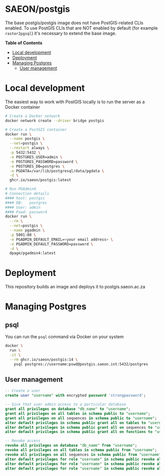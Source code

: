# SAEON/postgis
The base postgis/postgis image does not have PostGIS-related CLIs enabled. To use PostGIS CLIs that are NOT enabled by default (for example `raster2pgsql`) it's necessary to extend the base image.

<!-- START doctoc generated TOC please keep comment here to allow auto update -->
<!-- DON'T EDIT THIS SECTION, INSTEAD RE-RUN doctoc TO UPDATE -->
**Table of Contents** 

- [Local development](#local-development)
- [Deployment](#deployment)
- [Managing Postgres](#managing-postgres)
  - [User management](#user-management)

<!-- END doctoc generated TOC please keep comment here to allow auto update -->

# Local development
The easiest way to work with PostGIS locally is to run the server as a Docker container

```sh
# Create a Docker network
docker network create --driver bridge postgis

# Create a PostGIS container
docker run \
  --name postgis \
  --net=postgis \
  --restart always \
  -p 5432:5432 \
  -e POSTGRES_USER=admin \
  -e POSTGRES_PASSWORD=password \
  -e POSTGRES_DB=postgres \
  -e PGDATA=/var/lib/postgresql/data/pgdata \
  -d \
  ghcr.io/saeon/postgis:latest

# Run PGAdmin4
# Connection details
#### host: postgis
#### DB:   postgres
#### User: admin
#### Pswd: password 
docker run \
  --rm \
  --net=postgis \
  --name pgadmin \
  -p 5001:80 \
  -e PGADMIN_DEFAULT_EMAIL=<your email address> \
  -e PGADMIN_DEFAULT_PASSWORD=password \
  -d \
  dpage/pgadmin4:latest
```

# Deployment
This repository builds an image and deploys it to postgis.saeon.ac.za

# Managing Postgres

## psql
You can run the `psql` command via Docker on your system

```sh
docker \
  run \
  -it \
  --rm ghcr.io/saeon/postgis:14 \
    psql postgres://username:pswd@postgis.saeon.int:5432/postgres
```

## User management
```sql
-- Create a user
create user "username" with encrypted password 'strongpassword';

-- Give that user admin access to a particular database
grant all privileges on database "db_name" to "username";
grant all privileges on all tables in schema public to "username";
grant all privileges on all sequences in schema public to "username";
alter default privileges in schema public grant all on tables to "username";
alter default privileges in schema public grant all on sequences to "username";
alter default privileges in schema public grant all on functions to "username";

-- Revoke access
revoke all privileges on database "db_name" from "username";
revoke all privileges on all tables in schema public from "username";
revoke all privileges on all sequences in schema public from "username";
alter default privileges for role "username" in schema public revoke all on tables from "username";
alter default privileges for role "username" in schema public revoke all on sequences from "username";
alter default privileges for role "username" in schema public revoke all on functions from "username";
```
